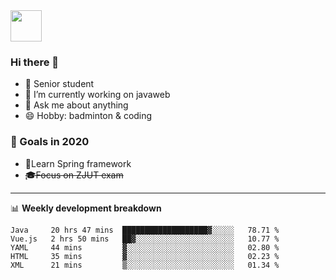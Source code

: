 <img src="https://github.com/egoist/egoist/raw/master/balloon.gif" width="50">

### Hi there 🐏

- 🌱 Senior student
- 🔭 I’m currently working on javaweb
- 💬 Ask me about anything
- 😄 Hobby: badminton & coding

### 🚀 Goals in 2020
+ 🍃Learn Spring framework
+ ~~🎓Focus on ZJUT exam~~
-------

📊 **Weekly development breakdown**
<!--START_SECTION:waka-->
```text
Java     20 hrs 47 mins  ███████████████████▓░░░░░   78.71 % 
Vue.js   2 hrs 50 mins   ██▓░░░░░░░░░░░░░░░░░░░░░░   10.77 % 
YAML     44 mins         ▓░░░░░░░░░░░░░░░░░░░░░░░░   02.80 % 
HTML     35 mins         ▓░░░░░░░░░░░░░░░░░░░░░░░░   02.23 % 
XML      21 mins         ▒░░░░░░░░░░░░░░░░░░░░░░░░   01.34 % 
```
<!--END_SECTION:waka-->
